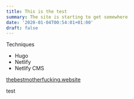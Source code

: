 ```yaml
---
title: This is the test
summary: The site is starting to get somewhere
date: '2020-01-04T00:54:01+01:00'
draft: false
---
```

Techniques

* Hugo
* Netlify
* Netlify CMS

[thebestmotherfucking.website](https://thebestmotherfucking.website/)

test
